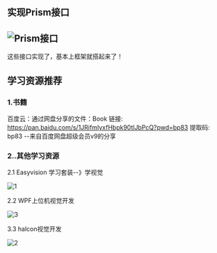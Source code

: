 ﻿## 实现Prism接口

## ![Prism接口](D:\ZSXQ\HelloFeiyaoAuto\Code\Young\HelloWPFIndutry.FeiyaoAuto.Young\ProjectModel\WPFNetFramePrismMD\ReadMe\Prism接口.png)



这些接口实现了，基本上框架就搭起来了！

## 学习资源推荐

### 1.书籍

百度云：通过网盘分享的文件：Book
链接: https://pan.baidu.com/s/1JRifmIyxfHbpk90tlJbPcQ?pwd=bp83 提取码: bp83 
--来自百度网盘超级会员v9的分享

### 2..其他学习资源

2.1 Easyvision 学习套装--》学视觉

![1](D:\ZSXQ\HelloFeiyaoAuto\Code\Young\HelloWPFIndutry.FeiyaoAuto.Young\ProjectModel\WPFNetFramePrismMD\ReadMe\1.png)

2.2 WPF上位机视觉开发

![3](D:\ZSXQ\HelloFeiyaoAuto\Code\Young\HelloWPFIndutry.FeiyaoAuto.Young\ProjectModel\WPFNetFramePrismMD\ReadMe\3.png)

3.3 halcon视觉开发

![2](D:\ZSXQ\HelloFeiyaoAuto\Code\Young\HelloWPFIndutry.FeiyaoAuto.Young\ProjectModel\WPFNetFramePrismMD\ReadMe\2.png)

